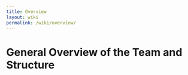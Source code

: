 ```yaml
---
title: Overview
layout: wiki
permalink: /wiki/overview/
---
```


# General Overview of the Team and Structure
